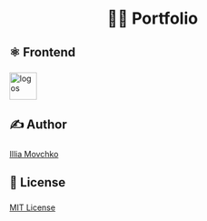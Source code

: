 <h1 align="center">👨‍💻 Portfolio</h1>

###

<h2>⚛️ Frontend</h2>

###

<div>
  <img src="https://skillicons.dev/icons?i=html,css,js,ts,react,tailwind,vite" height="48" alt="logos"  />
</div>

###

<h2>✍️ Author</h2>

###

[Illia Movchko](https://github.com/conceptbtw)

###

<h2>📝 License</h2>

###

[MIT License](https://choosealicense.com/licenses/mit/)

###
